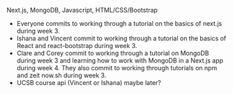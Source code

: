 Next.js, MongoDB, Javascript, HTML/CSS/Bootstrap

* Everyone commits to working through a tutorial on the basics of next.js during week 3.
* Ishana and Vincent commit to working through a tutorial on the basics of React and react-bootstrap during week 3. 
* Clare and Corey commit to working through a tutorial on MongoDB during week 3 and learning how to work with MongoDB in a Next.js app during week 4. They also commit to working through tutorials on npm and zeit now.sh during week 3.
* UCSB course api (Vincent or Ishana) maybe later?
